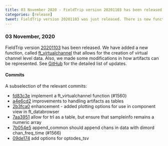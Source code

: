 ```yaml
---
title: 03 November 2020 - FieldTrip version 20201103 has been released
categories: [release]
tweet: FieldTrip version 20201103 was just released. There is new functionality that allows for the easy creation of virtual channel time series data. See http://www.fieldtriptoolbox.org/#03-november-2020
---
```


### 03 November, 2020

FieldTrip version [20201103](http://github.com/fieldtrip/fieldtrip/releases/tag/20201103) has been released. We have added a new function, called [ft_virtualchannel](https://github.com/fieldtrip/fieldtrip/blob/master/ft_virtualchannel.m) that allows for the creation of virtual channel level data. Also, we made some modifications in how artifacts can be represented. See [GitHub](https://github.com/fieldtrip/fieldtrip/compare/20201023...20201103) for the detailed list of updates.

#### Commits

A subselection of the relevant commits:
- [fd83c3e](http://github.com/fieldtrip/fieldtrip/commit/fd83c3e) implement a ft_virtualchannel function (#1560)
- [a4e6cd2](http://github.com/fieldtrip/fieldtrip/commit/a4e6cd2) improvements to handling artifacts as tables
- [2b3fca0](http://github.com/fieldtrip/fieldtrip/commit/2b3fca0) enhancement - added plotting options for use in component view in ft_databrowser
- [7aa3951](http://github.com/fieldtrip/fieldtrip/commit/7aa3951) allow for trl as a table, but ensure that sampleinfo remains a numeric array
- [7b054e5](http://github.com/fieldtrip/fieldtrip/commit/7b054e5) append_common should append chans in data with dimord chan_freq_time (#1566)
- [09de174](http://github.com/fieldtrip/fieldtrip/commit/09de174) add options for optodes_tsv
